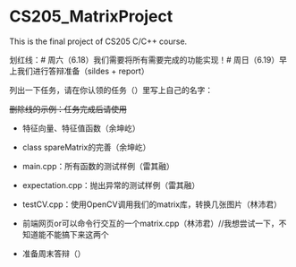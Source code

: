 # CS205_MatrixProject

This is the final project of CS205 C/C++ course.

划红线：# 周六（6.18）我们需要将所有需要完成的功能实现！# 周日（6.19）早上我们进行答辩准备（sildes + report）

列出一下任务，请在你认领的任务（）里写上自己的名字：

   ~~删除线的示例：任务完成后请使用~~

   * 特征向量、特征值函数（余坤屹）

   * class spareMatrix的完善（余坤屹）

   * main.cpp：所有函数的测试样例（雷其融）

   * expectation.cpp：抛出异常的测试样例（雷其融）

   * testCV.cpp：使用OpenCV调用我们的matrix库，转换几张图片（林沛君）
    
   * 前端网页or可以命令行交互的一个matrix.cpp（林沛君）//我想尝试一下，不知道能不能搞下来这两个
    
   * 准备周末答辩（）
